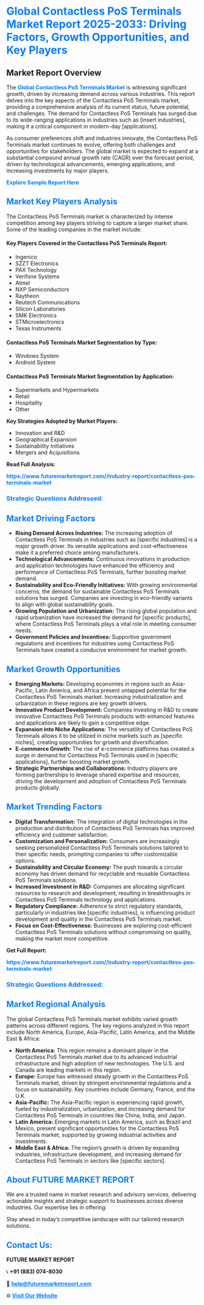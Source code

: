 <h1 style="color: #007BFF;">Global Contactless PoS Terminals Market Report 2025-2033: Driving Factors, Growth Opportunities, and Key Players</h1>

<section id="overview">
<h2>Market Report Overview</h2>
<p>The <a href="https://www.futuremarketreport.com//industry-report/contactless-pos-terminals-market" style="color: #007BFF; text-decoration: none;"><strong>Global Contactless PoS Terminals Market</strong></a> is witnessing significant growth, driven by increasing demand across various industries. This report delves into the key aspects of the Contactless PoS Terminals market, providing a comprehensive analysis of its current status, future potential, and challenges. The demand for Contactless PoS Terminals has surged due to its wide-ranging applications in industries such as [insert industries], making it a critical component in modern-day [applications].</p>
<p>As consumer preferences shift and industries innovate, the Contactless PoS Terminals market continues to evolve, offering both challenges and opportunities for stakeholders. The global market is expected to expand at a substantial compound annual growth rate (CAGR) over the forecast period, driven by technological advancements, emerging applications, and increasing investments by major players.</p>
</section>

<section id="overview">
<p><a href="https://www.futuremarketreport.com//request-sample/reportId=87406" style="color: #007BFF; text-decoration: none;"><strong>Explore Sample Report Here</strong></a></p>
</section>

<section id="key-players">
<h2 style="color: #007BFF;">Market Key Players Analysis</h2>
<p>The Contactless PoS Terminals market is characterized by intense competition among key players striving to capture a larger market share. Some of the leading companies in the market include:</p>
<h4>Key Players Covered in the Contactless PoS Terminals Report:</h4>
<ul><li>Ingenico</li><li>SZZT Electronics</li><li>PAX Technology</li><li>Verifone Systems</li><li>Atmel</li><li>NXP Semiconductors</li><li>Raytheon</li><li>Reutech Communications</li><li>Silicon Laboratories</li><li>SMK Electronics</li><li>STMicroelectronics</li><li>Texas Instruments</li></ul>
<h4>Contactless PoS Terminals Market Segmentation by Type:</h4>
<ul><li>Windows System</li><li>Android System</li></ul>

<h4>Contactless PoS Terminals Market Segmentation by Application:</h4>
<ul><li>Supermarkets and Hypermarkets</li><li>Retail</li><li>Hospitality</li><li>Other</li></ul>
<p><strong>Key Strategies Adopted by Market Players:</strong></p>
<ul>
<li>Innovation and R&D</li>
<li>Geographical Expansion</li>
<li>Sustainability Initiatives</li>
<li>Mergers and Acquisitions</li>
</ul>
</section>

<section>
<p><strong>Read Full Analysis: </strong></p><a href="https://www.futuremarketreport.com//industry-report/contactless-pos-terminals-market" style="color: #007BFF; text-decoration: none;"><strong>https://www.futuremarketreport.com//industry-report/contactless-pos-terminals-market</strong></a>
<h3 style="color: #007BFF;">Strategic Questions Addressed:</h3>
</section>

<section id="driving-factors">
<h2 style="color: #007BFF;">Market Driving Factors</h2>
<ul>
<li><strong>Rising Demand Across Industries:</strong> The increasing adoption of Contactless PoS Terminals in industries such as [specific industries] is a major growth driver. Its versatile applications and cost-effectiveness make it a preferred choice among manufacturers.</li>
<li><strong>Technological Advancements:</strong> Continuous innovations in production and application technologies have enhanced the efficiency and performance of Contactless PoS Terminals, further boosting market demand.</li>
<li><strong>Sustainability and Eco-Friendly Initiatives:</strong> With growing environmental concerns, the demand for sustainable Contactless PoS Terminals solutions has surged. Companies are investing in eco-friendly variants to align with global sustainability goals.</li>
<li><strong>Growing Population and Urbanization:</strong> The rising global population and rapid urbanization have increased the demand for [specific products], where Contactless PoS Terminals plays a vital role in meeting consumer needs.</li>
<li><strong>Government Policies and Incentives:</strong> Supportive government regulations and incentives for industries using Contactless PoS Terminals have created a conducive environment for market growth.</li>
</ul>
</section>

<section id="growth-opportunities">
<h2 style="color: #007BFF;">Market Growth Opportunities</h2>
<ul>
<li><strong>Emerging Markets:</strong> Developing economies in regions such as Asia-Pacific, Latin America, and Africa present untapped potential for the Contactless PoS Terminals market. Increasing industrialization and urbanization in these regions are key growth drivers.</li>
<li><strong>Innovative Product Development:</strong> Companies investing in R&D to create innovative Contactless PoS Terminals products with enhanced features and applications are likely to gain a competitive edge.</li>
<li><strong>Expansion into Niche Applications:</strong> The versatility of Contactless PoS Terminals allows it to be utilized in niche markets such as [specific niches], creating opportunities for growth and diversification.</li>
<li><strong>E-commerce Growth:</strong> The rise of e-commerce platforms has created a surge in demand for Contactless PoS Terminals used in [specific applications], further boosting market growth.</li>
<li><strong>Strategic Partnerships and Collaborations:</strong> Industry players are forming partnerships to leverage shared expertise and resources, driving the development and adoption of Contactless PoS Terminals products globally.</li>
</ul>
</section>

<section id="trending-factors">
<h2 style="color: #007BFF;">Market Trending Factors</h2>
<ul>
<li><strong>Digital Transformation:</strong> The integration of digital technologies in the production and distribution of Contactless PoS Terminals has improved efficiency and customer satisfaction.</li>
<li><strong>Customization and Personalization:</strong> Consumers are increasingly seeking personalized Contactless PoS Terminals solutions tailored to their specific needs, prompting companies to offer customizable options.</li>
<li><strong>Sustainability and Circular Economy:</strong> The push towards a circular economy has driven demand for recyclable and reusable Contactless PoS Terminals solutions.</li>
<li><strong>Increased Investment in R&D:</strong> Companies are allocating significant resources to research and development, resulting in breakthroughs in Contactless PoS Terminals technology and applications.</li>
<li><strong>Regulatory Compliance:</strong> Adherence to strict regulatory standards, particularly in industries like [specific industries], is influencing product development and quality in the Contactless PoS Terminals market.</li>
<li><strong>Focus on Cost-Effectiveness:</strong> Businesses are exploring cost-efficient Contactless PoS Terminals solutions without compromising on quality, making the market more competitive.</li>
</ul>
</section>

<section>
<p><strong>Get Full Report: </strong></p><a href="https://www.futuremarketreport.com//industry-report/contactless-pos-terminals-market" style="color: #007BFF; text-decoration: none;"><strong>https://www.futuremarketreport.com//industry-report/contactless-pos-terminals-market</strong></a>
<h3 style="color: #007BFF;">Strategic Questions Addressed:</h3>
</section>


<section id="regional-analysis">
<h2 style="color: #007BFF;">Market Regional Analysis</h2>
<p>The global Contactless PoS Terminals market exhibits varied growth patterns across different regions. The key regions analyzed in this report include North America, Europe, Asia-Pacific, Latin America, and the Middle East & Africa:</p>
<ul>
<li><strong>North America:</strong> This region remains a dominant player in the Contactless PoS Terminals market due to its advanced industrial infrastructure and high adoption of new technologies. The U.S. and Canada are leading markets in this region.</li>
<li><strong>Europe:</strong> Europe has witnessed steady growth in the Contactless PoS Terminals market, driven by stringent environmental regulations and a focus on sustainability. Key countries include Germany, France, and the U.K.</li>
<li><strong>Asia-Pacific:</strong> The Asia-Pacific region is experiencing rapid growth, fueled by industrialization, urbanization, and increasing demand for Contactless PoS Terminals in countries like China, India, and Japan.</li>
<li><strong>Latin America:</strong> Emerging markets in Latin America, such as Brazil and Mexico, present significant opportunities for the Contactless PoS Terminals market, supported by growing industrial activities and investments.</li>
<li><strong>Middle East & Africa:</strong> The region’s growth is driven by expanding industries, infrastructure development, and increasing demand for Contactless PoS Terminals in sectors like [specific sectors].</li>
</ul>
</section>

<footer>
<h2 style="color: #007BFF;">About FUTURE MARKET REPORT</h2>
<p>We are a trusted name in market research and advisory services, delivering actionable insights and strategic support to businesses across diverse industries. Our expertise lies in offering:</p>

<p>Stay ahead in today’s competitive landscape with our tailored research solutions.</p>

<h2 style="color: #007BFF;">Contact Us:</h2>
<p><strong>FUTURE MARKET REPORT</strong></p>
<p>📞 <strong>+91 (883) 074-8030</strong></p>
<p>📧 <strong><a href="mailto:help@futuremarketreport.com" style="color: #007BFF;">help@futuremarketreport.com</a></strong></p>
<p>🌐 <strong><a href="https://www.futuremarketreport.com/" style="color: #007BFF;">Visit Our Website</a></strong></p>
</footer>
